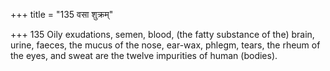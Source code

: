 +++
title = "135 वसा शुक्रम्"

+++
135	Oily exudations, semen, blood, (the fatty substance of the) brain, urine, faeces, the mucus of the nose, ear-wax, phlegm, tears, the rheum of the eyes, and sweat are the twelve impurities of human (bodies).